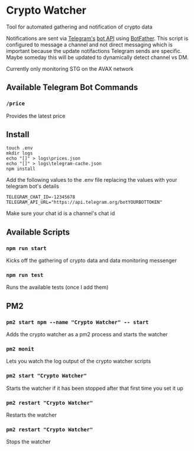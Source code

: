 # Crypto Watcher
Tool for automated gathering and notification of crypto data

Notifications are sent via [Telegram's](https://telegram.org/) [bot API](https://core.telegram.org/bots#6-botfather) using [BotFather](https://t.me/botfather). This script is configured to message a channel and not direct messaging which is important because the update notifactions Telegram sends are specific. Maybe someday this will be updated to dynamically detect channel vs DM.

Currently only monitoring STG on the AVAX network

## Available Telegram Bot Commands

### `/price`
Provides the latest price

## Install
```
touch .env
mkdir logs
echo "[]" > logs\prices.json
echo "[]" > logs\telegram-cache.json
npm install
```

Add the following values to the .env file replacing the values with your telegram bot's details
```
TELEGRAM_CHAT_ID=-12345678
TELEGRAM_API_URL="https://api.telegram.org/botYOURBOTTOKEN"
```
Make sure your chat id is a channel's chat id




## Available Scripts

### `npm run start`

Kicks off the gathering of crypto data and data monitoring messenger

### `npm run test`

Runs the available tests (once I add them)


## PM2

### `pm2 start npm --name "Crypto Watcher" -- start`

Adds the crypto watcher as a pm2 process and starts the watcher

### `pm2 monit`

Lets you watch the log output of the crypto watcher scripts

### `pm2 start "Crypto Watcher"`

Starts the watcher if it has been stopped after that first time you set it up

### `pm2 restart "Crypto Watcher"`

Restarts the watcher

### `pm2 restart "Crypto Watcher"`

Stops the watcher
